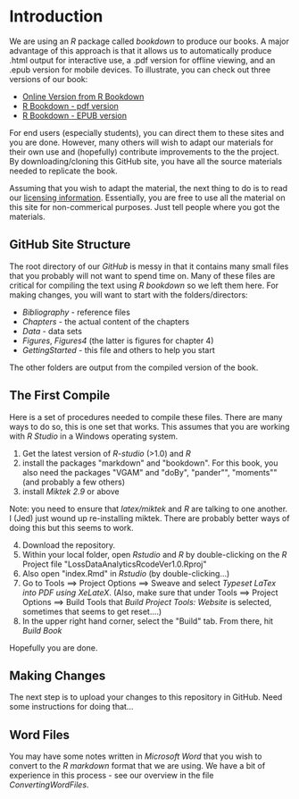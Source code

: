 # Introduction

We are using an *R* package called *bookdown* to produce our books. A major advantage of this approach is that it allows us to automatically produce .html output for interactive use, a .pdf version for offline viewing, and an .epub version for mobile devices. To illustrate, you can check out three versions of our book:

* [Online Version from R Bookdown](http://instruction.bus.wisc.edu/jfrees/UWCAELearn/LossDataAnalytics/index.html) 
* [R Bookdown - pdf version](http://instruction.bus.wisc.edu/jfrees/UWCAELearn/LossDataAnalytics/LossDataAnalytics.pdf)
* [R Bookdown - EPUB version](http://instruction.bus.wisc.edu/jfrees/UWCAELearn/LossDataAnalytics/LossDataAnalytics.epub)

For end users (especially students), you can direct them to these sites and you are done. However, many others will wish to adapt our materials for their own use and (hopefully) contribute improvements to the the project. By downloading/cloning this GitHub site, you have all the source materials needed to replicate the book.

Assuming that you wish to adapt the material, the next thing to do is to read our [licensing information](http:../LICENSE.md). Essentially, you are free to use all the material on this site for non-commerical purposes. Just tell people where you got the materials.

## GitHub Site Structure

The root directory of our *GitHub* is messy in that it contains many small files that you probably will not want to spend time on. Many of these files are critical for compiling the text using *R bookdown* so we left them here. For making changes, you will want to start with the folders/directors:
* *Bibliography* - reference files
* *Chapters* - the actual content of the chapters
* *Data* - data sets
* *Figures*, *Figures4* (the latter is figures for chapter 4)
* *GettingStarted* - this file and others to help you start

The other folders are output from the compiled version of the book.

## The First Compile
Here is a set of procedures needed to compile these files. There are many ways to do so, this is one set that works. This assumes that you are working with *R Studio* in a Windows operating system.

1. Get the latest version of *R-studio* (>1.0) and *R*
2. install the packages "markdown" and "bookdown". For this book, you also need the packages "VGAM" and "doBy", "pander"", "moments"" (and probably a few others)
3. install *Miktek 2.9* or above

Note: you need to ensure that *latex/miktek* and *R* are talking to one another. I (Jed) just wound up re-installing miktek. There are probably better ways of doing this but this seems to work.

4. Download the repository.
5. Within your local folder, open *Rstudio* and *R* by double-clicking on the *R* Project file "LossDataAnalyticsRcodeVer1.0.Rproj"
6. Also open "index.Rmd" in *Rstudio* (by double-clicking...)
7. Go to Tools ==> Project Options ==> Sweave and select *Typeset LaTex into PDF using XeLateX*. (Also, make sure that under Tools ==> Project Options ==> Build Tools that *Build Project Tools: Website* is selected, sometimes that seems to get reset....)
8. In the upper right hand corner, select the "Build" tab. From there, hit *Build Book*

Hopefully you are done. 

## Making Changes

The next step is to upload your changes to this repository in GitHub. Need some instructions for doing that...

## Word Files

You may have some notes written in *Microsoft Word* that you wish to convert to the *R markdown* format that we are using. We have a bit of experience in this process - see our overview in the file *ConvertingWordFiles*. 
